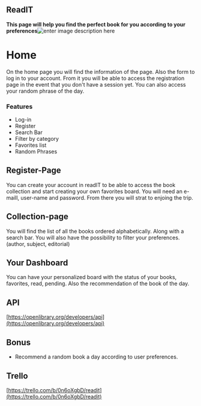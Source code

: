 ## ReadIT

  
**This page will help you find the perfect book for you according to your preferences**![enter image description here](https://www.edu-casio.es/wp-content/uploads/2018/05/casio-educasio-header-libros-sobre-matematicas.png)


# Home

  
On the home page you will find the information of the page. Also the form to log in to your account. From it you will be able to access the registration page in the event that you don't have a session yet. You can also access your random phrase of the day.


### Features

 - Log-in
 - Register
 - Search Bar
 - Filter by category
 - Favorites list
 - Random Phrases



## Register-Page

  
You can create your account in readIT to be able to access the book collection and start creating your own favorites board. You will need an e-maill, user-name and password. From there you will strat to enjoing the trip.

## Collection-page


You will find the list of all the books ordered alphabetically. Along with a search bar. You will also have the possibility to filter your preferences. (author, subject, editorial)




## Your Dashboard

  
You can have your personalized board with the status of your books, favorites, read, pending. Also the recommendation of the book of the day.



## API 
[https://openlibrary.org/developers/api](https://openlibrary.org/developers/api)


## Bonus
-  Recommend a random book a day according to user preferences.

## Trello 
[https://trello.com/b/0n6oXgbD/readit](https://trello.com/b/0n6oXgbD/readit)





